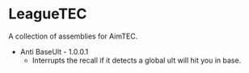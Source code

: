 # LeagueTEC
A collection of assemblies for AimTEC.

 * Anti BaseUlt - 1.0.0.1
   * Interrupts the recall if it detects a global ult will hit you in base.
